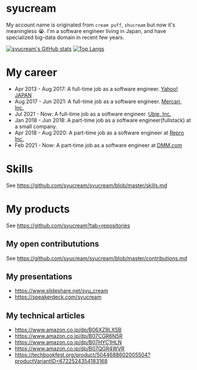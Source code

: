 # syucream

My account name is originated from `cream puff`, `shucream` but now it's meaningless :sob:. I'm a software engineer living in Japan, and have specialized big-data domain in recent few years.

[![syucream's GitHub stats](https://github-readme-stats.vercel.app/api?username=syucream&show_icons=true&count_private=true)](https://github.com/anuraghazra/github-readme-stats) [![Top Langs](https://github-readme-stats.vercel.app/api/top-langs/?username=syucream)](https://github.com/anuraghazra/github-readme-stats)


# My career

- Apr 2013 - Aug 2017: A full-time job as a software engineer. [Yahoo! JAPAN](https://about.yahoo.co.jp/)
- Aug 2017 - Jun 2021: A full-time job as a software engineer. [Mercari, Inc.](https://about.mercari.com/)
- Jul 2021 - Now: A full-time job as a software engineer. [Ubie, Inc.](https://ubie.life/)
- Jan 2018 - Jun 2018: A part-time job as a software engineer(fullstack) at a small company.
- Apr 2018 - Aug 2020: A part-time job as a software engineer at [Repro Inc.](https://repro.io/company/about/)
- Feb 2021 - Now: A part-time job as a software engineer at [DMM.com](https://dmm-corp.com/)

# Skills

See https://github.com/syucream/syucream/blob/master/skills.md

# My products

See https://github.com/syucream?tab=repositories

## My open contribututions

See https://github.com/syucream/syucream/blob/master/contributions.md

## My presentations

- https://www.slideshare.net/syu_cream
- https://speakerdeck.com/syucream

## My technical articles

- https://www.amazon.co.jp/dp/B06XZ9LXSB
- https://www.amazon.co.jp/dp/B07CGR6N5R
- https://www.amazon.co.jp/dp/B07HYC1HLN
- https://www.amazon.co.jp/dp/B07QGR4WVR
- https://techbookfest.org/product/5044688602005504?productVariantID=6722524354183168
